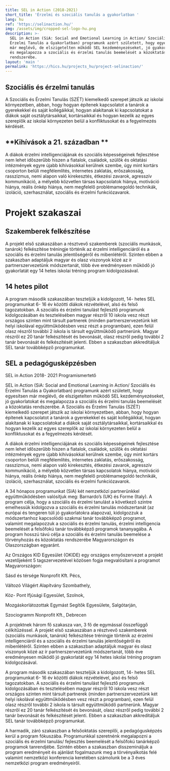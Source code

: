 ```yaml
---
title: SEL in Action (2018-2021)
short_title: 'Érzelmi és szociális tanulás a gyakorlatban '
lang: hu
ref: 'https://selinaction.hu/'
img: /assets/img/cropped-sel-logo-hu.png
description: >-
  SEL in Action (SiA: Social and Emotional Learning in Action/ Szociális és
  Érzelmi Tanulás a Gyakorlatban) programunk azért született, hogy egyesítsen
  már meglévő, de elszigetelten működő SEL kezdeményezéseket, jó gyakorlatokat
  és megalapozza a szociális és érzelmi tanulás beemelését a közoktatás
  rendszerébe. 
layout: 'main '
permalink: 'https://hics.hu/projects_hu/project-selinaction/'
---
```

## Szociális és érzelmi tanulás 

A Szociális és Érzelmi Tanulás (SZÉT) kiemelkedő szerepet játszik az iskolai környezetben, abban, hogy hogyan építenek kapcsolatot a tanárok a gyerekekkel és saját kollégáikkal, hogyan alakítanak ki kapcsolatokat a diákok saját osztálytársaikkal, kortársaikkal és hogyan kezelik az egyes szereplők az iskolai környezeten belül a konfliktusokat és a fegyelmezés kérdését.

## **Kihívások a 21. században **

A diákok érzelmi intelligenciájának és szociális képességeinek fejlesztése nem lehet időszerűbb hiszen a fiatalok, családok, szülők és oktatási intézmények egyre újabb kihívásokkal kerülnek szembe, úgy mint kortárs csoporton belüli megfélemlítés, internetes zaklatás, erőszakosság, rasszizmus, nemi alapon való kirekesztés, étkezési zavarok, agresszív kommunikáció, a mélyebb közvetlen társas kapcsolatok hiánya, motiváció hiánya, reális önkép hiánya, nem megfelelő problémamegoldó technikák, izoláció, szerhasználat, szociális és érzelmi funkciózavarok.

# Projekt szakaszai 

## Szakemberek felkészítése 

A projekt első szakaszában a résztvevő szakemberek (szociális munkások, tanárok) felkészítése tréningje történik az érzelmi intelligenciáról és a szociális és érzelmi tanulás jelentőségéről és mibenlétéről. Szinten ebben a szakaszban adaptáljuk magyar és olasz viszonyok közé az ír partnerszervezetünk módszertanát, több éve eredményesen működő jó gyakorlatát egy 14 hetes iskolai tréning program kidolgozásával.

## 14 hetes pilot 

A program második szakaszában teszteljük a kidolgozott, 14- hetes SEL programunkat 6- 16 év közötti diákok rézvételével, alsó és felső tagozatokban. A szociális és érzelmi tanulást fejlesztő programunk  kidolgozásában és tesztelésében magyar részről 10 iskola vesz részt országos szinten mint társult partnerek (minden partnerszervezetünk két helyi iskolával együttműködésben vesz részt a programban), ezen felül olasz részről további 2 iskola is társult együttműködő partnerünk. Magyar részről ez 20 tanár felkészítését és bevonását, olasz részről pedig további 2 tanár bevonását és felkészítését jelenti. Ebben a szakaszban akkreditáljuk SEL tanár továbbképző programunkat.

## SEL a pedagógusképzésben 

SEL in Action 2018- 2021                                 Programismertető



 



 SEL in Action (SiA: Social and Emotional Learning in Action/ Szociális és Érzelmi Tanulás a Gyakorlatban) programunk azért született, hogy egyesítsen már meglévő, de elszigetelten működő SEL kezdeményezéseket, jó gyakorlatokat és megalapozza a szociális és érzelmi tanulás beemelését a közoktatás rendszerébe. A Szociális és Érzelmi Tanulás (SZÉT) kiemelkedő szerepet játszik az iskolai környezetben, abban, hogy hogyan építenek kapcsolatot a tanárok a gyerekekkel és saját kollégáikkal, hogyan alakítanak ki kapcsolatokat a diákok saját osztálytársaikkal, kortársaikkal és hogyan kezelik az egyes szereplők az iskolai környezeten belül a konfliktusokat és a fegyelmezés kérdését.



A diákok érzelmi intelligenciájának és szociális képességeinek fejlesztése nem lehet időszerűbb hiszen a fiatalok, családok, szülők és oktatási intézmények egyre újabb kihívásokkal kerülnek szembe, úgy mint kortárs csoporton belüli megfélemlítés, internetes zaklatás, erőszakosság, rasszizmus, nemi alapon való kirekesztés, étkezési zavarok, agresszív kommunikáció, a mélyebb közvetlen társas kapcsolatok hiánya, motiváció hiánya, reális önkép hiánya, nem megfelelő problémamegoldó technikák, izoláció, szerhasználat, szociális és érzelmi funkciózavarok.



A 34 hónapos programunkat (SiA) két nemzetközi partnerünkkel együttműködésben  valósítjuk meg: Barnardo’s (UK) és Forme (Italy). A program célja, hogy a szociális és érzelmi tanulást a következő szintre emelhessük kidolgozva a szociális és érzelmi tanulás módszertanát (az európai és tengeren túli jó gyakorlatokra alapozva), kidolgozzuk a módszertanhoz kapcsolódó szakmai tanár továbbképző programot, valamint megalapozzuk a szociális és érzelmi tanulás, érzelmi intelligencia beemelését a felsőfokú tanár továbbképző programok tananyagába. A program hosszú távú célja a szociális és érzelmi tanulás beemelése a törvényhozás és közoktatás rendszerébe Magyarországon és Olaszországban egyaránt.







Az Országos KID Egyesület (OKIDE) egy országos ernyőszervezet a projekt vezetőjeként 5 tagszervezetével közösen fogja megvalósítani a programot Magyarországon:



Sásd és térsége Nonprofit Kft. Pécs,

Változó Világért Alapítvány Szombathely,

Köz- Pont Ifjúsági Egyesület, Szolnok,

Mozgáskorlátozottak Egymást Segítők Egyesülete, Salgótarján,

Szociogramm Nonprofit Kft., Debrecen





A projektnek három fő szakasza van, 3 fő de egymással összefüggő célkitűzéssel. A projekt első szakaszában a résztvevő szakemberek (szociális munkások, tanárok) felkészítése tréningje történik az érzelmi intelligenciáról és a szociális és érzelmi tanulás jelentőségéről és mibenlétéről. Szinten ebben a szakaszban adaptáljuk magyar és olasz viszonyok közé az ír partnerszervezetünk módszertanát, több éve eredményesen működő jó gyakorlatát egy 14 hetes iskolai tréning program kidolgozásával.



A program második szakaszában teszteljük a kidolgozott, 14- hetes SEL programunkat 6- 16 év közötti diákok rézvételével, alsó és felső tagozatokban. A szociális és érzelmi tanulást fejlesztő programunk  kidolgozásában és tesztelésében magyar részről 10 iskola vesz részt országos szinten mint társult partnerek (minden partnerszervezetünk két helyi iskolával együttműködésben vesz részt a programban), ezen felül olasz részről további 2 iskola is társult együttműködő partnerünk. Magyar részről ez 20 tanár felkészítését és bevonását, olasz részről pedig további 2 tanár bevonását és felkészítését jelenti. Ebben a szakaszban akkreditáljuk SEL tanár továbbképző programunkat.







A harmadik, záró szakaszban a felsőoktatás szereplői, a pedagógusképzés kerül a program fókuszába. Programunkkal szeretnénk megalapozni a szociális és érzelmi tanulás/ fejlesztés beemelését a felsőfokú tanárképző programok tanrendjébe. Szintén ebben a szakaszban disszemináljuk a program eredményeit és ajánlást fogalmazunk meg a törvényalkotás felé valamint nemzetközi konferencia keretében számolunk be a 3 éves nemzetközi  program eredményeiről.
